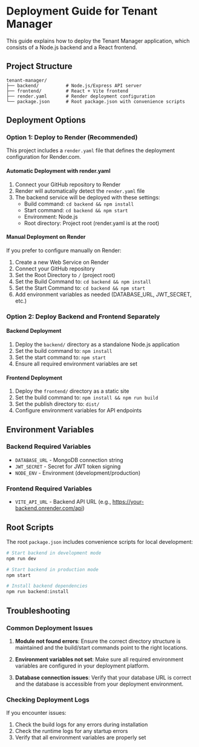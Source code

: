 # Deployment Guide for Tenant Manager

This guide explains how to deploy the Tenant Manager application, which consists of a Node.js backend and a React frontend.

## Project Structure

```
tenant-manager/
├── backend/          # Node.js/Express API server
├── frontend/         # React + Vite frontend
├── render.yaml       # Render deployment configuration
└── package.json      # Root package.json with convenience scripts
```

## Deployment Options

### Option 1: Deploy to Render (Recommended)

This project includes a `render.yaml` file that defines the deployment configuration for Render.com.

#### Automatic Deployment with render.yaml

1. Connect your GitHub repository to Render
2. Render will automatically detect the `render.yaml` file
3. The backend service will be deployed with these settings:
   - Build command: `cd backend && npm install`
   - Start command: `cd backend && npm start`
   - Environment: Node.js
   - Root directory: Project root (render.yaml is at the root)

#### Manual Deployment on Render

If you prefer to configure manually on Render:

1. Create a new Web Service on Render
2. Connect your GitHub repository
3. Set the Root Directory to `/` (project root)
4. Set the Build Command to: `cd backend && npm install`
5. Set the Start Command to: `cd backend && npm start`
6. Add environment variables as needed (DATABASE_URL, JWT_SECRET, etc.)

### Option 2: Deploy Backend and Frontend Separately

#### Backend Deployment

1. Deploy the `backend/` directory as a standalone Node.js application
2. Set the build command to: `npm install`
3. Set the start command to: `npm start`
4. Ensure all required environment variables are set

#### Frontend Deployment

1. Deploy the `frontend/` directory as a static site
2. Set the build command to: `npm install && npm run build`
3. Set the publish directory to: `dist/`
4. Configure environment variables for API endpoints

## Environment Variables

### Backend Required Variables

- `DATABASE_URL` - MongoDB connection string
- `JWT_SECRET` - Secret for JWT token signing
- `NODE_ENV` - Environment (development/production)

### Frontend Required Variables

- `VITE_API_URL` - Backend API URL (e.g., https://your-backend.onrender.com/api)

## Root Scripts

The root `package.json` includes convenience scripts for local development:

```bash
# Start backend in development mode
npm run dev

# Start backend in production mode
npm start

# Install backend dependencies
npm run backend:install
```

## Troubleshooting

### Common Deployment Issues

1. **Module not found errors**: Ensure the correct directory structure is maintained and the build/start commands point to the right locations.

2. **Environment variables not set**: Make sure all required environment variables are configured in your deployment platform.

3. **Database connection issues**: Verify that your database URL is correct and the database is accessible from your deployment environment.

### Checking Deployment Logs

If you encounter issues:

1. Check the build logs for any errors during installation
2. Check the runtime logs for any startup errors
3. Verify that all environment variables are properly set